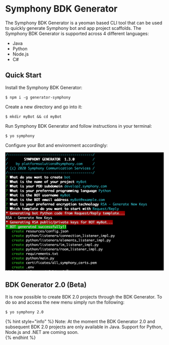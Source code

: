# Symphony BDK Generator

The Symphony BDK Generator is a yeoman based CLI tool that can be used to quickly generate Symphony bot and app project scaffolds.  The Symphony BDK Generator is supported across 4 different languages:

* Java
* Python
* Node.js
* C\#

## Quick Start

Install the Symphony BDK Generator:

```text
$ npm i -g generator-symphony
```

Create a new directory and go into it:

```text
$ mkdir myBot && cd myBot
```

Run Symphony BDK Generator and follow instructions in your terminal:

```text
$ yo symphony
```

Configure your Bot and environment accordingly:

![](../../.gitbook/assets/screen-shot-2020-10-05-at-2.20.00-pm.png)

## BDK Generator 2.0 \(Beta\)

It is now possible to create BDK 2.0 projects through the BDK Generator.  To do so and access the new menu simply run the following:

```text
$ yo symphony 2.0
```

{% hint style="info" %}
Note: At the moment the BDK Generator 2.0 and subsequent BDK 2.0 projects are only available in Java.  Support for Python, Node.js and .NET are coming soon.  
{% endhint %}

